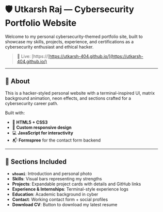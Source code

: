 # 🛡️ Utkarsh Raj — Cybersecurity Portfolio Website

Welcome to my personal cybersecurity-themed portfolio site, built to showcase my skills, projects, experience, and certifications as a cybersecurity enthusiast and ethical hacker.

> 🔗 Live: [https://[https://utkarsh-404.github.io/](https://utkarsh-404.github.io/)

---

## 🧠 About

This is a hacker-styled personal website with a terminal-inspired UI, matrix background animation, neon effects, and sections crafted for a cybersecurity career path.

Built with:
- 🧬 **HTML5 + CSS3**
- 🎨 **Custom responsive design**
- 💻 **JavaScript for interactivity**
- 📬 **Formspree** for the contact form backend

---

## 📂 Sections Included

- **`whoami`**: Introduction and personal photo
- **Skills**: Visual bars representing my strengths
- **Projects**: Expandable project cards with details and GitHub links
- **Experience & Internships**: Terminal-style experience logs
- **Education**: Academic background in cyber
- **Contact**: Working contact form + social profiles
- **Download CV**: Button to download my latest resume
